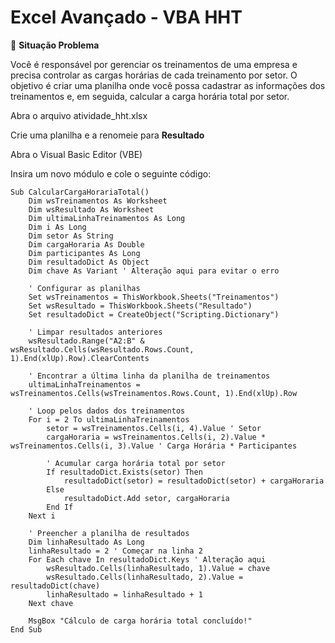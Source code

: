 # **Excel Avançado - VBA HHT**

👋 **Situação Problema**

Você é responsável por gerenciar os treinamentos de uma empresa e precisa controlar as cargas horárias de cada treinamento por setor. O objetivo é criar uma planilha onde você possa cadastrar as informações dos treinamentos e, em seguida, calcular a carga horária total por setor.

Abra o arquivo atividade_hht.xlsx

Crie uma planilha e a renomeie para **Resultado**

Abra o Visual Basic Editor (VBE)

Insira um novo módulo e cole o seguinte código:

```
Sub CalcularCargaHorariaTotal()
    Dim wsTreinamentos As Worksheet
    Dim wsResultado As Worksheet
    Dim ultimaLinhaTreinamentos As Long
    Dim i As Long
    Dim setor As String
    Dim cargaHoraria As Double
    Dim participantes As Long
    Dim resultadoDict As Object
    Dim chave As Variant ' Alteração aqui para evitar o erro
    
    ' Configurar as planilhas
    Set wsTreinamentos = ThisWorkbook.Sheets("Treinamentos")
    Set wsResultado = ThisWorkbook.Sheets("Resultado")
    Set resultadoDict = CreateObject("Scripting.Dictionary")
    
    ' Limpar resultados anteriores
    wsResultado.Range("A2:B" & wsResultado.Cells(wsResultado.Rows.Count, 1).End(xlUp).Row).ClearContents
    
    ' Encontrar a última linha da planilha de treinamentos
    ultimaLinhaTreinamentos = wsTreinamentos.Cells(wsTreinamentos.Rows.Count, 1).End(xlUp).Row
    
    ' Loop pelos dados dos treinamentos
    For i = 2 To ultimaLinhaTreinamentos
        setor = wsTreinamentos.Cells(i, 4).Value ' Setor
        cargaHoraria = wsTreinamentos.Cells(i, 2).Value * wsTreinamentos.Cells(i, 3).Value ' Carga Horária * Participantes
        
        ' Acumular carga horária total por setor
        If resultadoDict.Exists(setor) Then
            resultadoDict(setor) = resultadoDict(setor) + cargaHoraria
        Else
            resultadoDict.Add setor, cargaHoraria
        End If
    Next i
    
    ' Preencher a planilha de resultados
    Dim linhaResultado As Long
    linhaResultado = 2 ' Começar na linha 2
    For Each chave In resultadoDict.Keys ' Alteração aqui
        wsResultado.Cells(linhaResultado, 1).Value = chave
        wsResultado.Cells(linhaResultado, 2).Value = resultadoDict(chave)
        linhaResultado = linhaResultado + 1
    Next chave
    
    MsgBox "Cálculo de carga horária total concluído!"
End Sub
```
